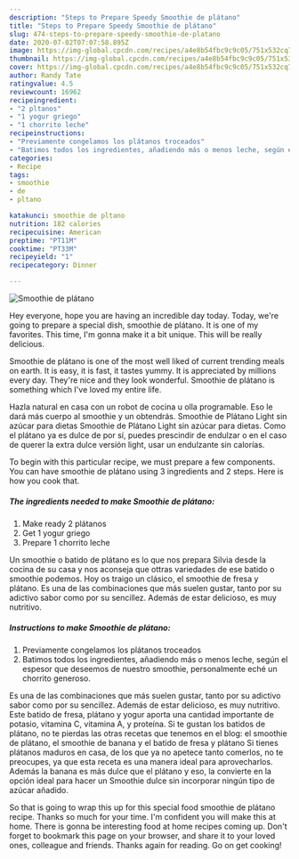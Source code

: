 ```yaml
---
description: "Steps to Prepare Speedy Smoothie de plátano"
title: "Steps to Prepare Speedy Smoothie de plátano"
slug: 474-steps-to-prepare-speedy-smoothie-de-platano
date: 2020-07-02T07:07:58.895Z
image: https://img-global.cpcdn.com/recipes/a4e8b54fbc9c9c05/751x532cq70/smoothie-de-platano-foto-principal.jpg
thumbnail: https://img-global.cpcdn.com/recipes/a4e8b54fbc9c9c05/751x532cq70/smoothie-de-platano-foto-principal.jpg
cover: https://img-global.cpcdn.com/recipes/a4e8b54fbc9c9c05/751x532cq70/smoothie-de-platano-foto-principal.jpg
author: Randy Tate
ratingvalue: 4.5
reviewcount: 16962
recipeingredient:
- "2 pltanos"
- "1 yogur griego"
- "1 chorrito leche"
recipeinstructions:
- "Previamente congelamos los plátanos troceados"
- "Batimos todos los ingredientes, añadiendo más o menos leche, según el espesor que deseemos de nuestro smoothie, personalmente eché un chorrito generoso."
categories:
- Recipe
tags:
- smoothie
- de
- pltano

katakunci: smoothie de pltano 
nutrition: 182 calories
recipecuisine: American
preptime: "PT11M"
cooktime: "PT33M"
recipeyield: "1"
recipecategory: Dinner

---
```



![Smoothie de plátano](https://img-global.cpcdn.com/recipes/a4e8b54fbc9c9c05/751x532cq70/smoothie-de-platano-foto-principal.jpg)

Hey everyone, hope you are having an incredible day today. Today, we're going to prepare a special dish, smoothie de plátano. It is one of my favorites. This time, I'm gonna make it a bit unique. This will be really delicious.

Smoothie de plátano is one of the most well liked of current trending meals on earth. It is easy, it is fast, it tastes yummy. It is appreciated by millions every day. They're nice and they look wonderful. Smoothie de plátano is something which I've loved my entire life.

Hazla natural en casa con un robot de cocina u olla programable. Eso le dará más cuerpo al smoothie y un obtendrás. Smoothie de Plátano Light sin azúcar para dietas Smoothie de Plátano Light sin azúcar para dietas. Como el plátano ya es dulce de por sí, puedes prescindir de endulzar o en el caso de querer la extra dulce versión light, usar un endulzante sin calorías.


To begin with this particular recipe, we must prepare a few components. You can have smoothie de plátano using 3 ingredients and 2 steps. Here is how you cook that.

<!--inarticleads1-->

##### The ingredients needed to make Smoothie de plátano:

1. Make ready 2 plátanos
1. Get 1 yogur griego
1. Prepare 1 chorrito leche


Un smoothie o batido de plátano es lo que nos prepara Silvia desde la cocina de su casa y nos aconseja que ottras variedades de ese batido o smoothie podemos. Hoy os traigo un clásico, el smoothie de fresa y plátano. Es una de las combinaciones que más suelen gustar, tanto por su adictivo sabor como por su sencillez. Además de estar delicioso, es muy nutritivo. 

<!--inarticleads2-->

##### Instructions to make Smoothie de plátano:

1. Previamente congelamos los plátanos troceados
1. Batimos todos los ingredientes, añadiendo más o menos leche, según el espesor que deseemos de nuestro smoothie, personalmente eché un chorrito generoso.


Es una de las combinaciones que más suelen gustar, tanto por su adictivo sabor como por su sencillez. Además de estar delicioso, es muy nutritivo. Este batido de fresa, plátano y yogur aporta una cantidad importante de potasio, vitamina C, vitamina A, y proteína. Si te gustan los batidos de plátano, no te pierdas las otras recetas que tenemos en el blog: el smoothie de plátano, el smoothie de banana y el batido de fresa y plátano Si tienes plátanos maduros en casa, de los que ya no apetece tanto comerlos, no te preocupes, ya que esta receta es una manera ideal para aprovecharlos. Además la banana es más dulce que el plátano y eso, la convierte en la opción ideal para hacer un Smoothie dulce sin incorporar ningún tipo de azúcar añadido. 

So that is going to wrap this up for this special food smoothie de plátano recipe. Thanks so much for your time. I'm confident you will make this at home. There is gonna be interesting food at home recipes coming up. Don't forget to bookmark this page on your browser, and share it to your loved ones, colleague and friends. Thanks again for reading. Go on get cooking!
